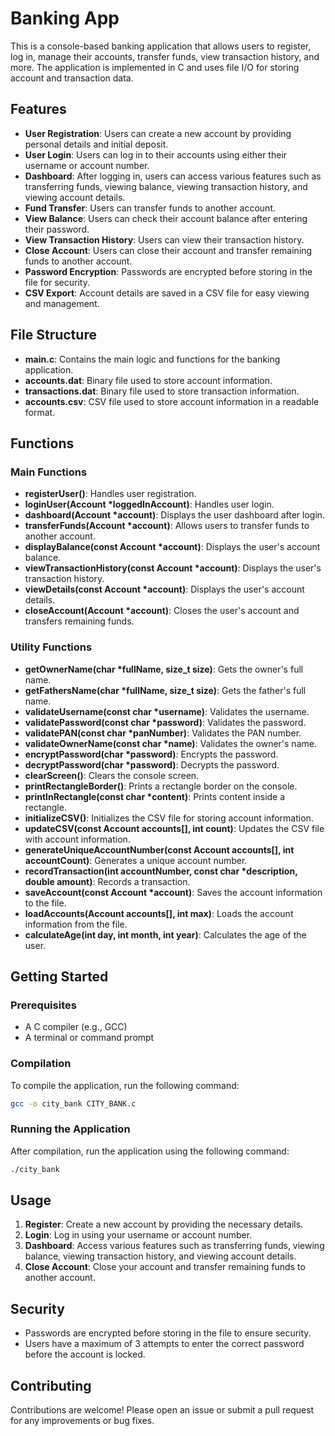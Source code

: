 # Banking App

This is a console-based banking application that allows users to register, log in, manage their accounts, transfer funds, view transaction history, and more. The application is implemented in C and uses file I/O for storing account and transaction data.

## Features

- **User Registration**: Users can create a new account by providing personal details and initial deposit.
- **User Login**: Users can log in to their accounts using either their username or account number.
- **Dashboard**: After logging in, users can access various features such as transferring funds, viewing balance, viewing transaction history, and viewing account details.
- **Fund Transfer**: Users can transfer funds to another account.
- **View Balance**: Users can check their account balance after entering their password.
- **View Transaction History**: Users can view their transaction history.
- **Close Account**: Users can close their account and transfer remaining funds to another account.
- **Password Encryption**: Passwords are encrypted before storing in the file for security.
- **CSV Export**: Account details are saved in a CSV file for easy viewing and management.

## File Structure

- **main.c**: Contains the main logic and functions for the banking application.
- **accounts.dat**: Binary file used to store account information.
- **transactions.dat**: Binary file used to store transaction information.
- **accounts.csv**: CSV file used to store account information in a readable format.

## Functions

### Main Functions

- **registerUser()**: Handles user registration.
- **loginUser(Account *loggedInAccount)**: Handles user login.
- **dashboard(Account *account)**: Displays the user dashboard after login.
- **transferFunds(Account *account)**: Allows users to transfer funds to another account.
- **displayBalance(const Account *account)**: Displays the user's account balance.
- **viewTransactionHistory(const Account *account)**: Displays the user's transaction history.
- **viewDetails(const Account *account)**: Displays the user's account details.
- **closeAccount(Account *account)**: Closes the user's account and transfers remaining funds.

### Utility Functions

- **getOwnerName(char *fullName, size_t size)**: Gets the owner's full name.
- **getFathersName(char *fullName, size_t size)**: Gets the father's full name.
- **validateUsername(const char *username)**: Validates the username.
- **validatePassword(const char *password)**: Validates the password.
- **validatePAN(const char *panNumber)**: Validates the PAN number.
- **validateOwnerName(const char *name)**: Validates the owner's name.
- **encryptPassword(char *password)**: Encrypts the password.
- **decryptPassword(char *password)**: Decrypts the password.
- **clearScreen()**: Clears the console screen.
- **printRectangleBorder()**: Prints a rectangle border on the console.
- **printInRectangle(const char *content)**: Prints content inside a rectangle.
- **initializeCSV()**: Initializes the CSV file for storing account information.
- **updateCSV(const Account accounts[], int count)**: Updates the CSV file with account information.
- **generateUniqueAccountNumber(const Account accounts[], int accountCount)**: Generates a unique account number.
- **recordTransaction(int accountNumber, const char *description, double amount)**: Records a transaction.
- **saveAccount(const Account *account)**: Saves the account information to the file.
- **loadAccounts(Account accounts[], int max)**: Loads the account information from the file.
- **calculateAge(int day, int month, int year)**: Calculates the age of the user.

## Getting Started

### Prerequisites

- A C compiler (e.g., GCC)
- A terminal or command prompt

### Compilation

To compile the application, run the following command:
```bash
gcc -o city_bank CITY_BANK.c
```

### Running the Application

After compilation, run the application using the following command:
```bash
./city_bank
```

## Usage

1. **Register**: Create a new account by providing the necessary details.
2. **Login**: Log in using your username or account number.
3. **Dashboard**: Access various features such as transferring funds, viewing balance, viewing transaction history, and viewing account details.
4. **Close Account**: Close your account and transfer remaining funds to another account.

## Security

- Passwords are encrypted before storing in the file to ensure security.
- Users have a maximum of 3 attempts to enter the correct password before the account is locked.

## Contributing

Contributions are welcome! Please open an issue or submit a pull request for any improvements or bug fixes.

<!-- 

## Hi there 👋


**LEGITKINGPIN/LEGITKINGPIN** is a ✨ _special_ ✨ repository because its `README.md` (this file) appears on your GitHub profile.

Here are some ideas to get you started:

- 🔭 I’m currently working on ...
- 🌱 I’m currently learning ...
- 👯 I’m looking to collaborate on ...
- 🤔 I’m looking for help with ...
- 💬 Ask me about ...
- 📫 How to reach me: ...
- 😄 Pronouns: ...
- ⚡ Fun fact: ...
-->
